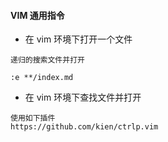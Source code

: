 #### VIM 通用指令



* 在 vim 环境下打开一个文件

```
递归的搜索文件并打开

:e **/index.md
```



* 在 vim 环境下查找文件并打开

```
使用如下插件
https://github.com/kien/ctrlp.vim
```

